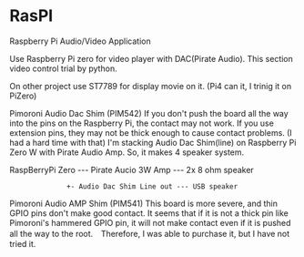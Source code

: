 # RasPI
Raspberry Pi Audio/Video Application

Use Raspberry Pi zero for video player with DAC(Pirate Audio).
This section video control trial by python.

On other project use ST7789 for display movie on it.
(Pi4 can it, I trinig it on PiZero)

Pimoroni Audio Dac Shim (PIM542)
If you don't push the board all the way into the pins on the Raspberry Pi, the contact may not work. If you use extension pins, they may not be thick enough to cause contact problems. (I had a hard time with that)
I'm stacking Audio Dac Shim(line) on Raspberry Pi Zero W with Pirate Audio Amp. So, it makes 4 speaker system.

RaspBerryPi Zero --- Pirate Aucio 3W Amp     --- 2x 8 ohm speaker

                  +- Audio Dac Shim Line out --- USB speaker

Pimoroni Audio AMP Shim (PIM541)
This board is more severe, and thin GPIO pins don't make good contact. It seems that if it is not a thick pin like Pimoroni's hammered GPIO pin, it will not make contact even if it is pushed all the way to the root.　Therefore, I was able to purchase it, but I have not tried it.
